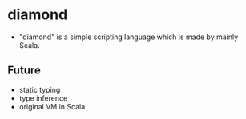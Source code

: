 # diamond

* "diamond" is a simple scripting language which is made by mainly Scala.

## Future

* static typing
* type inference
* original VM in Scala